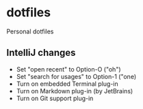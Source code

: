 # dotfiles
Personal dotfiles

## IntelliJ changes

* Set "open recent" to Option-O ("oh")
* Set "search for usages" to Option-1 ("one)
* Turn on embedded Terminal plug-in
* Turn on Markdown plug-in (by JetBrains)
* Turn on Git support plug-in
